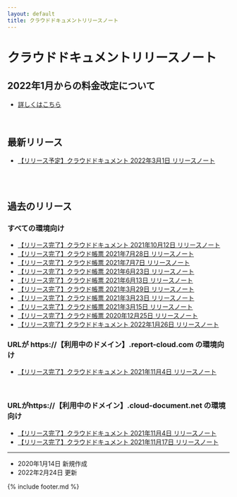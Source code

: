 ```yaml
---
layout: default
title: クラウドドキュメントリリースノート
---
```


# クラウドドキュメントリリースノート

## 2022年1月からの料金改定について
* [詳しくはこちら](/cloudreport-docs/release-notes/20220104.html)

<br>

## 最新リリース
* [【リリース予定】クラウドドキュメント 2022年3月1日 リリースノート](/cloudreport-docs/release-notes/20220301.html)


<br><br>
## 過去のリリース
### すべての環境向け
* [【リリース完了】クラウドドキュメント 2021年10月12日 リリースノート](/cloudreport-docs/release-notes/20211012.html)
* [【リリース完了】クラウド帳票 2021年7月28日 リリースノート](/cloudreport-docs/release-notes/20210728.html)
* [【リリース完了】クラウド帳票 2021年7月7日 リリースノート](/cloudreport-docs/release-notes/20210707.html)
* [【リリース完了】クラウド帳票 2021年6月23日 リリースノート](/cloudreport-docs/release-notes/20210623.html)
* [【リリース完了】クラウド帳票 2021年6月13日 リリースノート](/cloudreport-docs/release-notes/20210613.html)
* [【リリース完了】クラウド帳票 2021年3月29日 リリースノート](/cloudreport-docs/release-notes/20210329.html)
* [【リリース完了】クラウド帳票 2021年3月23日 リリースノート](/cloudreport-docs/release-notes/20210323.html)
* [【リリース完了】クラウド帳票 2021年3月15日 リリースノート](/cloudreport-docs/release-notes/20210315.html)
* [【リリース完了】クラウド帳票 2020年12月25日 リリースノート](/cloudreport-docs/release-notes/20201225.html)
* [【リリース完了】クラウドドキュメント 2022年1月26日 リリースノート](/cloudreport-docs/release-notes/20220126.html)

### URLが https://【利用中のドメイン】.report-cloud.com の環境向け
* [【リリース完了】クラウドドキュメント 2021年11月4日 リリースノート](/cloudreport-docs/release-notes/20211104.html)
<br>

### URLがhttps://【利用中のドメイン】.cloud-document.net の環境向け
* [【リリース完了】クラウドドキュメント 2021年11月4日 リリースノート](/cloudreport-docs/release-notes/20211104_3rd.html)
* [【リリース完了】クラウドドキュメント 2021年11月17日 リリースノート](/cloudreport-docs/release-notes/20211117_3rd.html)

-----
* 2020年1月14日 新規作成
* 2022年2月24日 更新 

{% include footer.md %}
